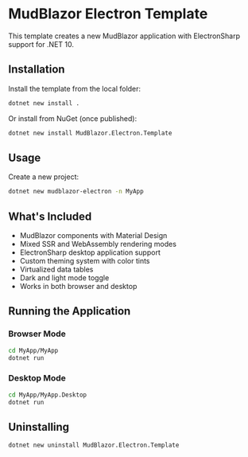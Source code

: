 # MudBlazor Electron Template

This template creates a new MudBlazor application with ElectronSharp support for .NET 10.

## Installation

Install the template from the local folder:

```bash
dotnet new install .
```

Or install from NuGet (once published):

```bash
dotnet new install MudBlazor.Electron.Template
```

## Usage

Create a new project:

```bash
dotnet new mudblazor-electron -n MyApp
```

## What's Included

- MudBlazor components with Material Design
- Mixed SSR and WebAssembly rendering modes
- ElectronSharp desktop application support
- Custom theming system with color tints
- Virtualized data tables
- Dark and light mode toggle
- Works in both browser and desktop

## Running the Application

### Browser Mode

```bash
cd MyApp/MyApp
dotnet run
```

### Desktop Mode

```bash
cd MyApp/MyApp.Desktop
dotnet run
```

## Uninstalling

```bash
dotnet new uninstall MudBlazor.Electron.Template
```
